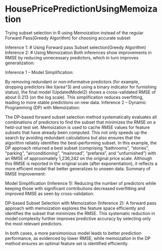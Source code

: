 # HousePricePredictionUsingMemoization
Trying subset selection in R using Memoization instead of the regular Forward Pass(Greedy Algorithm) for choosing accurate subset


Inference 1: # Using Forward pass Subset selection(Greedy Algorithm)
Inference 2: # Using Memoization
Both inferences show improvements in RMSE by reducing unnecessary predictors, which in turn improves generalization:

Inference 1 – Model Simplification:

By removing redundant or non‐informative predictors (for example, dropping predictors like I(area^3) and using a binary indicator for furnishing status), the final model (UpdatedModel2) shows a cross-validated RMSE of about 0.213 (on the log scale).
This simplification reduces overfitting, leading to more stable predictions on new data.
Inference 2 – Dynamic Programming (DP) with Memoization:

The DP-based forward subset selection method systematically evaluates all combinations of predictors to find the subset that minimizes the RMSE on a held-out test set.
Memoization is used to cache RMSE values for feature subsets that have already been computed. This not only speeds up the search by avoiding redundant calculations but also ensures that the algorithm reliably identifies the best-performing subset.
In this example, the DP approach returned a best subset (comprising “bathrooms”, “stories”, “parking”, “airconditioning”, “mainroad”, “prefarea”, and “unfurnished”) with an RMSE of approximately 1,236,242 on the original price scale. Although this RMSE is reported in the original scale (after exponentiation), it reflects a more efficient model that better generalizes to unseen data.
Summary of RMSE Improvement:

Model Simplification (Inference 1):
Reducing the number of predictors while keeping those with significant contributions decreased overfitting and improved RMSE as seen by cross-validation.

DP-based Subset Selection with Memoization (Inference 2):
A forward pass approach with memoization explores the feature space efficiently and identifies the subset that minimizes the RMSE. This systematic reduction in model complexity further improves predictive accuracy by selecting only the most relevant predictors.

In both cases, a more parsimonious model leads to better prediction performance, as evidenced by lower RMSE, while memoization in the DP method ensures an optimal feature set is identified efficiently.
